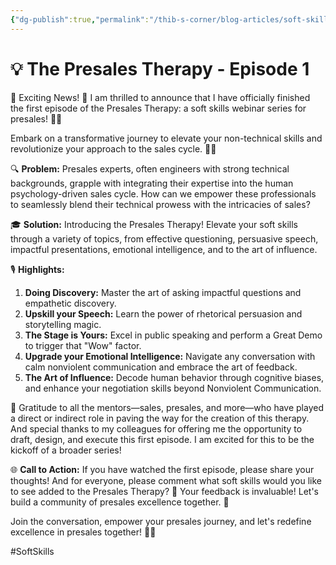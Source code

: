 ```yaml
---
{"dg-publish":true,"permalink":"/thib-s-corner/blog-articles/soft-skills/the-presales-therapy-episode-1/","noteIcon":""}
---
```


# 💡 The Presales Therapy - Episode 1

🚀 Exciting News! 🚀 I am thrilled to announce that I have officially finished the first episode of the Presales Therapy: a soft skills webinar series for presales! 🌟🎉

Embark on a transformative journey to elevate your non-technical skills and revolutionize your approach to the sales cycle. 🔄💡

🔍 **Problem:** Presales experts, often engineers with strong technical backgrounds, grapple with integrating their expertise into the human psychology-driven sales cycle. How can we empower these professionals to seamlessly blend their technical prowess with the intricacies of sales?

🎓 **Solution:** Introducing the Presales Therapy! Elevate your soft skills through a variety of topics, from effective questioning, persuasive speech, impactful presentations, emotional intelligence, and to the art of influence.

🎙️ **Highlights:**

1. **Doing Discovery:** Master the art of asking impactful questions and empathetic discovery.
2. **Upskill your Speech:** Learn the power of rhetorical persuasion and storytelling magic.
3. **The Stage is Yours:** Excel in public speaking and perform a Great Demo to trigger that "Wow" factor.
4. **Upgrade your Emotional Intelligence:** Navigate any conversation with calm nonviolent communication and embrace the art of feedback.
5. **The Art of Influence:** Decode human behavior through cognitive biases, and enhance your negotiation skills beyond Nonviolent Communication.

🙏 Gratitude to all the mentors—sales, presales, and more—who have played a direct or indirect role in paving the way for the creation of this therapy. And special thanks to my colleagues for offering me the opportunity to draft, design, and execute this first episode. I am excited for this to be the kickoff of a broader series!

🌐 **Call to Action:** If you have watched the first episode, please share your thoughts! And for everyone, please comment what soft skills would you like to see added to the Presales Therapy? 🌈 Your feedback is invaluable! Let's build a community of presales excellence together. 🤝

Join the conversation, empower your presales journey, and let's redefine excellence in presales together! 🚀💼

#SoftSkills 